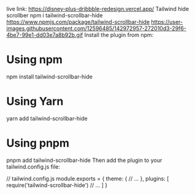 live link: https://disney-plus-dribbble-redesign.vercel.app/
Tailwind hide scrollber npm i tailwind-scrollbar-hide
 https://www.npmjs.com/package/tailwind-scrollbar-hide
 https://user-images.githubusercontent.com/12596485/142972957-272010d3-29f6-4be7-99e1-dd03e7a8b92b.gif
 Install the plugin from npm:

# Using npm
npm install tailwind-scrollbar-hide

# Using Yarn
yarn add tailwind-scrollbar-hide

# Using pnpm
pnpm add tailwind-scrollbar-hide
Then add the plugin to your tailwind.config.js file:

// tailwind.config.js
module.exports = {
  theme: {
    // ...
  },
  plugins: [
    require('tailwind-scrollbar-hide')
    // ...
  ]
}
